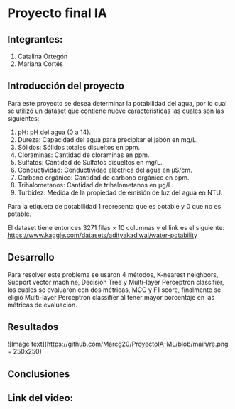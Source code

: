 # Proyecto final IA

## Integrantes:
1. Catalina Ortegón
2. Mariana Cortés

## Introducción del proyecto
Para este proyecto se desea determinar la potabilidad del agua, por lo cual se utilizó un dataset que contiene nueve caracteristicas las cuales son las siguientes:
1. pH: pH del agua (0 a 14).
2. Dureza: Capacidad del agua para precipitar el jabón en mg/L.
3. Sólidos: Sólidos totales disueltos en ppm.
4. Cloraminas: Cantidad de cloraminas en ppm.
5. Sulfatos: Cantidad de Sulfatos disueltos en mg/L.
6. Conductividad: Conductividad eléctrica del agua en μS/cm.
7. Carbono orgánico: Cantidad de carbono orgánico en ppm.
8. Trihalometanos: Cantidad de trihalometanos en μg/L.
9. Turbidez: Medida de la propiedad de emisión de luz del agua en NTU.

Para la etiqueta de potabilidad 1 representa que es potable y 0 que no es potable. 

El dataset tiene entonces 3271 filas × 10 columnas y el link es el siguiente: https://www.kaggle.com/datasets/adityakadiwal/water-potability

## Desarrollo
Para resolver este problema se usaron 4 métodos, K-nearest neighbors, Support vector machine, Decision Tree y Multi-layer Perceptron classifier, los cuales se evaluaron con dos métricas, MCC y F1 score, finalmente se eligió Multi-layer Perceptron classifier al tener mayor porcentaje en las métricas de evaluación.

## Resultados
![Image text](https://github.com/Marcg20/ProyectoIA-ML/blob/main/re.png = 250x250)
## Conclusiones


## Link del video: 

